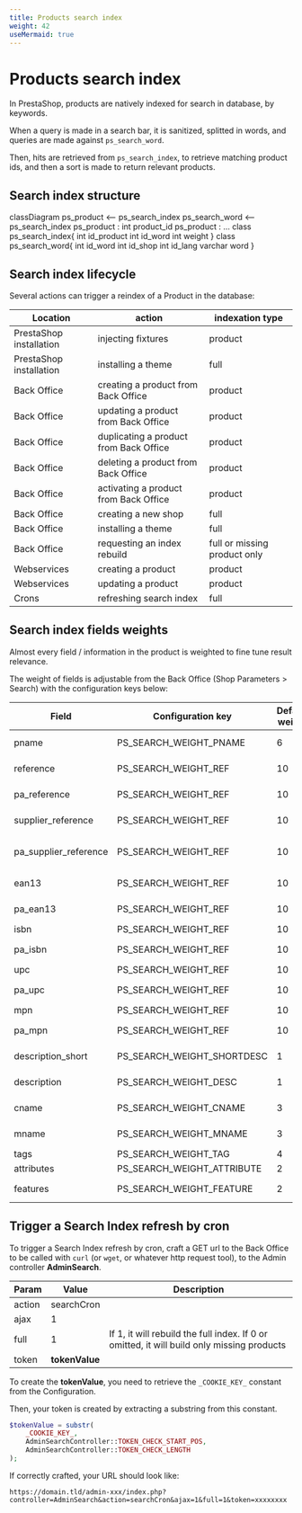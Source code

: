 ```yaml
---
title: Products search index
weight: 42
useMermaid: true
---
```


# Products search index

In PrestaShop, products are natively indexed for search in database, by keywords. 

When a query is made in a search bar, it is sanitized, splitted in words, and queries are made against `ps_search_word`. 

Then, hits are retrieved from `ps_search_index`, to retrieve matching product ids, and then a sort is made to return relevant products. 

## Search index structure

<div class="mermaid">
classDiagram
    ps_product <-- ps_search_index
    ps_search_word <-- ps_search_index
    ps_product : int product_id
    ps_product : ...
    class ps_search_index{
        int id_product
        int id_word
        int weight
    }
    class ps_search_word{
        int id_word
        int id_shop
        int id_lang
        varchar word    
    }
</div>

## Search index lifecycle

Several actions can trigger a reindex of a Product in the database: 

| Location | action | indexation type |
| --- | --- | --- |
| PrestaShop installation | injecting fixtures | product |
| PrestaShop installation | installing a theme | full |
| Back Office | creating a product from Back Office | product |
| Back Office | updating a product from Back Office | product |
| Back Office | duplicating a product from Back Office | product |
| Back Office | deleting a product from Back Office | product |
| Back Office | activating a product from Back Office | product |
| Back Office | creating a new shop | full |
| Back Office | installing a theme | full |
| Back Office | requesting an index rebuild | full or missing product only |
| Webservices | creating a product | product |
| Webservices | updating a product | product |
| Crons | refreshing search index | full |

## Search index fields weights

Almost every field / information in the product is weighted to fine tune result relevance.

The weight of fields is adjustable from the Back Office (Shop Parameters > Search) with the configuration keys below: 

| Field | Configuration key | Default weight | Description |
| --- | --- | --- | --- |
| pname | PS_SEARCH_WEIGHT_PNAME | 6 | Product name |
| reference | PS_SEARCH_WEIGHT_REF | 10 | Product reference |
| pa_reference | PS_SEARCH_WEIGHT_REF | 10 | Combination reference |
| supplier_reference | PS_SEARCH_WEIGHT_REF | 10 | Supplier reference
| pa_supplier_reference | PS_SEARCH_WEIGHT_REF | 10 | Combination supplier reference |
| ean13 | PS_SEARCH_WEIGHT_REF | 10 | Product EAN13 |
| pa_ean13 | PS_SEARCH_WEIGHT_REF | 10 | Combination EAN13 |
| isbn | PS_SEARCH_WEIGHT_REF | 10 | Product ISBN |
| pa_isbn | PS_SEARCH_WEIGHT_REF | 10 | Combination ISBN |
| upc | PS_SEARCH_WEIGHT_REF | 10 | Product UPC |
| pa_upc | PS_SEARCH_WEIGHT_REF | 10 | Combination UPC |
| mpn | PS_SEARCH_WEIGHT_REF | 10 | Product MPN |
| pa_mpn | PS_SEARCH_WEIGHT_REF | 10 | Combination MPN |
| description_short | PS_SEARCH_WEIGHT_SHORTDESC | 1 | Product short description |
| description | PS_SEARCH_WEIGHT_DESC | 1 | Product description |
| cname | PS_SEARCH_WEIGHT_CNAME | 3 | Category name |
| mname | PS_SEARCH_WEIGHT_MNAME | 3 | Manufacturer name |
| tags | PS_SEARCH_WEIGHT_TAG | 4 | Product tags |
| attributes | PS_SEARCH_WEIGHT_ATTRIBUTE | 2 | Combinations |
| features | PS_SEARCH_WEIGHT_FEATURE | 2 | Product features |

## Trigger a Search Index refresh by cron

To trigger a Search Index refresh by cron, craft a GET url to the Back Office to be called with `curl` (or `wget`, or whatever http request tool), to the Admin controller **AdminSearch**. 

| Param | Value | Description |
| --- | --- | --- |
| action | searchCron | |
| ajax | 1 | |
| full | 1 | If 1, it will rebuild the full index. If 0 or omitted, it will build only missing products |
| token | **tokenValue** | |

To create the **tokenValue**, you need to retrieve the `_COOKIE_KEY_` constant from the Configuration. 

Then, your token is created by extracting a substring from this constant. 

```php
$tokenValue = substr(
    _COOKIE_KEY_,
    AdminSearchController::TOKEN_CHECK_START_POS,
    AdminSearchController::TOKEN_CHECK_LENGTH
);
```

If correctly crafted, your URL should look like: 

```
https://domain.tld/admin-xxx/index.php?controller=AdminSearch&action=searchCron&ajax=1&full=1&token=xxxxxxxx
```